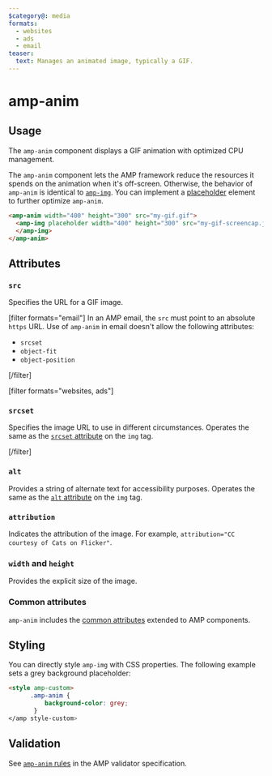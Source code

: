 ```yaml
---
$category@: media
formats:
  - websites
  - ads
  - email
teaser:
  text: Manages an animated image, typically a GIF.
---
```


<!---
Copyright 2015 The AMP HTML Authors. All Rights Reserved.

Licensed under the Apache License, Version 2.0 (the "License");
you may not use this file except in compliance with the License.
You may obtain a copy of the License at

      http://www.apache.org/licenses/LICENSE-2.0

Unless required by applicable law or agreed to in writing, software
distributed under the License is distributed on an "AS-IS" BASIS,
WITHOUT WARRANTIES OR CONDITIONS OF ANY KIND, either express or implied.
See the License for the specific language governing permissions and
limitations under the License.
-->

# amp-anim

## Usage

The `amp-anim` component displays a GIF animation with optimized CPU management.

The `amp-anim` component lets the AMP framework reduce the resources it spends
on the animation when it's off-screen. Otherwise, the behavior of `amp-anim` is
identical to [`amp-img`](https://amp.dev/documentation/components/amp-img/). You
can implement a [placeholder](https://amp.dev/documentation/guides-and-tutorials/develop/style_and_layout/placeholders/)
element to further optimize `amp-anim`.

```html
<amp-anim width="400" height="300" src="my-gif.gif">
  <amp-img placeholder width="400" height="300" src="my-gif-screencap.jpg">
  </amp-img>
</amp-anim>
```

## Attributes

### `src`

Specifies the URL for a GIF image.

[filter formats="email"]
In an AMP email, the `src` must point to an absolute `https` URL. Use of
`amp-anim` in email doesn't allow the following attributes:

-   `srcset`
-   `object-fit`
-   `object-position`

[/filter]

[filter formats="websites, ads"]

### `srcset`

Specifies the image URL to use in different circumstances. Operates the same as
the [`srcset` attribute](https://developer.mozilla.org/en-US/docs/Web/HTML/Element/img#attr-srcset)
on the `img` tag.

[/filter]

### `alt`

Provides a string of alternate text for accessibility purposes. Operates the
same as the [`alt` attribute](https://www.w3schools.com/tags/att_img_alt.asp) on
the `img` tag.

### `attribution`

Indicates the attribution of the image. For example, `attribution="CC courtesy of Cats on Flicker"`.

### `width` and `height`

Provides the explicit size of the image.

### Common attributes

`amp-anim` includes the
[common attributes](https://amp.dev/documentation/guides-and-tutorials/learn/common_attributes)
extended to AMP components.

## Styling

You can directly style `amp-img` with CSS properties. The following example sets
a grey background placeholder:

```html
<style amp-custom>
      .amp-anim {
          background-color: grey;
       }
</amp style-custom>
```

## Validation

See [`amp-anim` rules](https://github.com/ampproject/amphtml/blob/master/extensions/amp-anim/validator-amp-anim.protoascii)
in the AMP validator specification.

